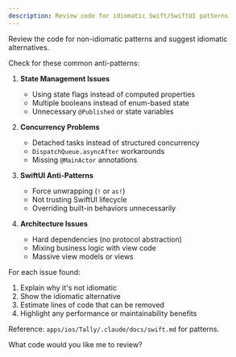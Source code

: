 ```yaml
---
description: Review code for idiomatic Swift/SwiftUI patterns
---
```


Review the code for non-idiomatic patterns and suggest idiomatic alternatives.

Check for these common anti-patterns:

1. **State Management Issues**
   - Using state flags instead of computed properties
   - Multiple booleans instead of enum-based state
   - Unnecessary `@Published` or state variables

2. **Concurrency Problems**
   - Detached tasks instead of structured concurrency
   - `DispatchQueue.asyncAfter` workarounds
   - Missing `@MainActor` annotations

3. **SwiftUI Anti-Patterns**
   - Force unwrapping (`!` or `as!`)
   - Not trusting SwiftUI lifecycle
   - Overriding built-in behaviors unnecessarily

4. **Architecture Issues**
   - Hard dependencies (no protocol abstraction)
   - Mixing business logic with view code
   - Massive view models or views

For each issue found:

1. Explain why it's not idiomatic
2. Show the idiomatic alternative
3. Estimate lines of code that can be removed
4. Highlight any performance or maintainability benefits

Reference: `apps/ios/Tally/.claude/docs/swift.md` for patterns.

What code would you like me to review?
